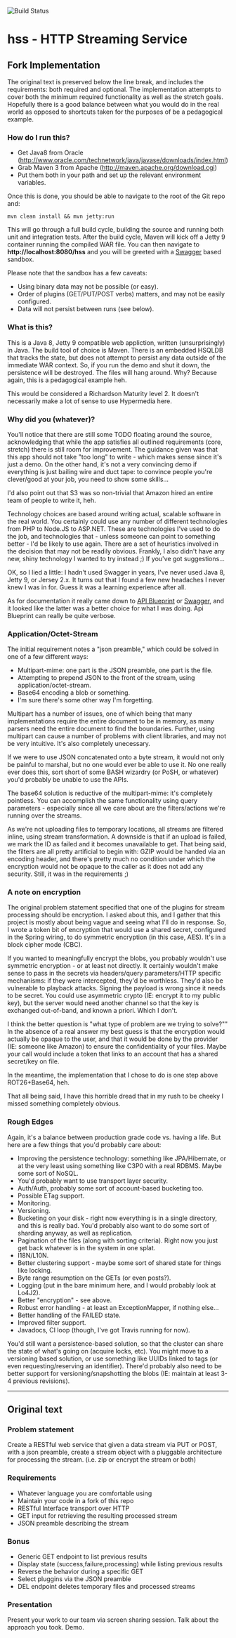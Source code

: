 ![Build Status](https://travis-ci.org/kog/hss.svg?branch=master)

# hss - HTTP Streaming Service

## Fork Implementation

The original text is preserved below the line break, and includes the requirements: both required and optional. The implementation attempts to cover both the minimum required functionality as well as the stretch goals. Hopefully there is a good balance between what you would do in the real world as opposed to shortcuts taken for the purposes of be a pedagogical example.

### How do I run this?
 * Get Java8 from Oracle (http://www.oracle.com/technetwork/java/javase/downloads/index.html)
 * Grab Maven 3 from Apache (http://maven.apache.org/download.cgi)
 * Put them both in your path and set up the relevant environment variables.

Once this is done, you should be able to navigate to the root of the Git repo and:

```
mvn clean install && mvn jetty:run
```

This will go through a full build cycle, building the source and running both unit and integration tests. After the build cycle, Maven will kick off a Jetty 9 container running the compiled WAR file. You can then navigate to **http://localhost:8080/hss** and you will be greeted with a [Swagger](http://swagger.io) based sandbox.

Please note that the sandbox has a few caveats:
 * Using binary data may not be possible (or easy).
 * Order of plugins (GET/PUT/POST verbs) matters, and may not be easily configured.
 * Data will not persist between runs (see below).


### What is this?

This is a Java 8, Jetty 9 compatible web appliction, written (unsurprisingly) in Java. The build tool of choice is Maven. There is an embedded HSQLDB that tracks the state, but does not attempt to persist any data outside of the immediate WAR context. So, if you run the demo and shut it down, the persistence will be destroyed. The files will hang around. Why? Because again, this is a pedagogical example heh.

This would be considered a Richardson Maturity level 2. It doesn't necessarily make a lot of sense to use Hypermedia here.

### Why did you (whatever)?

You'll notice that there are still some TODO floating around the source, acknowledging that while the app satisfies all outlined requirements (core, stretch) there is still room for improvement. The guidance given was that this app should not take "too long" to write - which makes sense since it's just a demo. On the other hand, it's not a very convincing demo if everything is just bailing wire and duct tape: to convince people you're clever/good at your job, you need to show some skills...

I'd also point out that S3 was so non-trivial that Amazon hired an entire team of people to write it, heh.

Technology choices are based around writing actual, scalable software in the real world. You certainly could use any number of different technologies from PHP to Node.JS to ASP.NET. These are technologies I've used to do the job, and technologies that - unless someone can point to something better - I'd be likely to use again. There are a set of heuristics involved in the decision that may not be readily obvious. Frankly, I also didn't have any new, shiny technology I wanted to try instead ;) If you've got suggestions...

OK, so I lied a little: I hadn't used Swagger in years, I've never used Java 8, Jetty 9, or Jersey 2.x. It turns out that I found a few new headaches I never knew I was in for. Guess it was a learning experience after all.

As for documentation it really came down to [API Blueprint](https://apiblueprint.org/) or [Swagger](http://swagger.io), and it looked like the latter was a better choice for what I was doing. Api Blueprint can really be quite verbose.

### Application/Octet-Stream

The initial requirement notes a "json preamble," which could be solved in one of a few different ways:
 * Multipart-mime: one part is the JSON preamble, one part is the file.
 * Attempting to prepend JSON to the front of the stream, using application/octet-stream.
 * Base64 encoding a blob or something.
 * I'm sure there's some other way I'm forgetting.

Multipart has a number of issues, one of which being that many implementations require the entire document to be in memory, as many parsers need the entire document to find the boundaries. Further, using multipart can cause a number of problems with client libraries, and may not be very intuitive. It's also completely unecessary.

If we were to use JSON concatenated onto a byte stream, it would not only be painful to marshal, but no one would ever be able to use it. No one really ever does this, sort short of some BASH wizardry (or PoSH, or whatever) you'd probably be unable to use the APIs.

The base64 solution is reductive of the multipart-mime: it's completely pointless. You can accomplish the same functionality using query parameters - especially since all we care about are the filters/actions we're running over the streams.  

As we're not uploading files to temporary locations, all streams are filtered inline, using stream transformation. A downside is that if an upload is failed, we mark the ID as failed and it becomes unavailable to get. That being said, the filters are all pretty artificial to begin with: GZIP would be handed via an encoding header, and there's pretty much no condition under which the encryption would not be opaque to the caller as it does not add any security. Still, it was in the requirements ;)

### A note on encryption

The original problem statement specified that one of the plugins for stream processing should be encryption. I asked about this, and I gather that this project is mostly about being vague and seeing what I'll do in response. So, I wrote a token bit of encryption that would use a shared secret, configured in the Spring wiring, to do symmetric encryption (in this case, AES). It's in a block cipher mode (CBC).

If you wanted to meaningfully encrypt the blobs, you probably wouldn't use symmetric encryption - or at least not directly. It certainly wouldn't make sense to pass in the secrets via headers/query parameters/HTTP specific mechanisms: if they were intercepted, they'd be worthless. They'd also be vulnerable to playback attacks. Signing the payload is wrong since it needs to be secret. You could use asymmetric crypto (IE: encrypt it to my public key), but the server would need another channel so that the key is exchanged out-of-band, and known a priori. Which I don't.

I think the better question is "what type of problem are we trying to solve?"" In the absence of a real answer my best guess is that the encryption would actually be opaque to the user, and that it would be done by the provider (IE: someone like Amazon) to ensure the confidentiality of your files. Maybe your call would include a token that links to an account that has a shared secret/key on file.

In the meantime, the implementation that I chose to do is one step above ROT26+Base64, heh.

That all being said, I have this horrible dread that in my rush to be cheeky I missed something completely obvious.

### Rough Edges

Again, it's a balance between production grade code vs. having a life. But here are a few things that you'd probably care about:

 * Improving the persistence technology: something like JPA/Hibernate, or at the very least using something like C3P0 with a real RDBMS. Maybe some sort of NoSQL.
 * You'd probably want to use transport layer security.
 * Auth/Auth, probably some sort of account-based bucketing too.
 * Possible ETag support.
 * Monitoring.
 * Versioning.
 * Bucketing on your disk - right now everything is in a single directory, and this is really bad. You'd probably also want to do some sort of sharding anyway, as well as replication.
 * Pagination of the files (along with sorting criteria). Right now you just get back whatever is in the system in one splat.
 * I18N/L10N.
 * Better clustering support - maybe some sort of shared state for things like locking.
 * Byte range resumption on the GETs (or even posts?).
 * Logging (put in the bare minimum here, and I would probably look at Lo4J2).
 * Better "encryption" - see above.
 * Robust error handling - at least an ExceptionMapper, if nothing else...
 * Better handling of the FAILED state.
 * Improved filter support.
 * Javadocs, CI loop (though, I've got Travis running for now).

You'd still want a persistence-based solution, so that the cluster can share the state of what's going on (acquire locks, etc). You might move to a versioning based solution, or use something like UUIDs linked to tags (or even requesting/reserving an identifier). There'd probably also need to be better support for versioning/snapshotting the blobs (IE: maintain at least 3-4 previous revisions).

---

## Original text


### Problem statement
Create a RESTful web service that given a data stream via PUT or POST, with a json preamble, create a stream object with a pluggable architecture for processing the stream. (i.e. zip or encrypt the stream or both)

### Requirements
* Whatever language you are comfortable using
* Maintain your code in a fork of this repo
* RESTful Interface transport over HTTP
* GET input for retrieving the resulting processed stream
* JSON preamble describing the stream

### Bonus
* Generic GET endpoint to list previous results
* Display state (success,failure,processing) while listing previous results
* Reverse the behavior during a specific GET
* Select pluggins via the JSON preamble
* DEL endpoint deletes temporary files and processed streams

### Presentation
Present your work to our team via screen sharing session. Talk about the approach you took. Demo.
